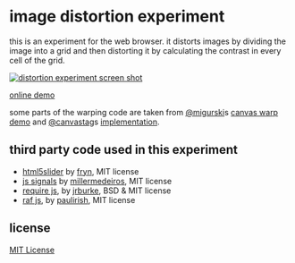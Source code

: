 image distortion experiment
===

this is an experiment for the web browser. it distorts images by dividing the image into a grid and then distorting it by calculating the contrast in every cell of the grid.

[![distortion experiment screen shot](https://dl.dropboxusercontent.com/u/1098704/Screenshots/github-contrast-distort.png)](http://snorpey.github.io/contrast-distort/)

[online demo](http://snorpey.github.io/contrast-distort/)

some parts of the warping code are taken from [@migurski](https://github.com/migurski)s [canvas warp demo](https://github.com/migurski/canvas-warp/blob/master/index.html) and [@canvastag](https://twitter.com/canvastag)s [implementation](http://jsdo.it/canvastag/y56M).

third party code used in this experiment
---
* [html5slider](http://frankyan.com/labs/html5slider/) by [fryn](https://github.com/fryn), MIT license
* [js signals](http://millermedeiros.github.io/js-signals/) by [millermedeiros](https://github.com/millermedeiros), MIT license
* [require js](http://requirejs.org/), by [jrburke](jrburke), BSD & MIT license
* [raf js](https://gist.github.com/paulirish/1579671), by [paulirish](https://github.com/paulirish), MIT license

license
---
[MIT License](http://www.opensource.org/licenses/mit-license.php)